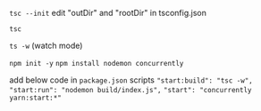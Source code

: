 `tsc --init`
edit "outDir" and "rootDir" in tsconfig.json

`tsc`

`ts -w` (watch mode)

`npm init -y`
`npm install nodemon concurrently`

add below code in `package.json` scripts
`"start:build": "tsc -w",`
`"start:run": "nodemon build/index.js",`
`"start": "concurrently yarn:start:*"`